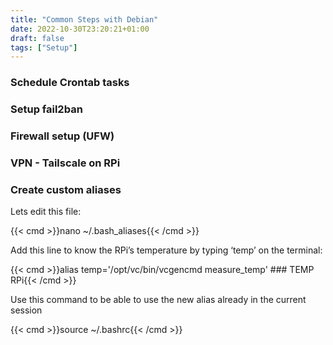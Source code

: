 ```yaml
---
title: "Common Steps with Debian"
date: 2022-10-30T23:20:21+01:00
draft: false
tags: ["Setup"] 
---
```


### Schedule Crontab tasks

### Setup fail2ban

### Firewall setup (UFW)

### VPN - Tailscale on RPi

### Create custom aliases

Lets edit this file:

{{< cmd >}}nano ~/.bash_aliases{{< /cmd >}}

Add this line to know the RPi’s temperature by typing ‘temp’ on the terminal:


{{< cmd >}}alias temp='/opt/vc/bin/vcgencmd measure_temp' ### TEMP RPi{{< /cmd >}}

Use this command to be able to use the new alias already in the current session


{{< cmd >}}source ~/.bashrc{{< /cmd >}}
